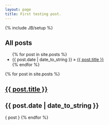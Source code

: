 ```yaml
---
layout: page
title: First testing post.
---
```

{% include JB/setup %}

## All posts
<ul class="posts_list">
  {% for post in site.posts %}
    <li><span>{{ post.date | date_to_string }}</span> &raquo; <a href="{{ BASE_PATH }}{{ post.url }}">{{ post.title }}</a></li>
  {% endfor %}
</ul>

<section id="posts">
  {% for post in site.posts %}
  	<h1><a href="{{ BASE_PATH }}{{ post.url }}">{{ post.title }}</a></h1>
    <h2>{{ post.date | date_to_string }}</h2>
    { post }
  {% endfor %}
</section>